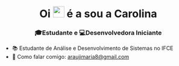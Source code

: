 <h1 align="center"> Oi <img src="https://raw.githubusercontent.com/MartinHeinz/MartinHeinz/master/wave.gif" width="30"> é a sou a Carolina</h1>
<h3 align="center">🎓Estudante e 💻Desenvolvedora Iniciante </h3>
 
 - 📚 Estudante de Análise e Desenvolvimento de Sistemas no IFCE
 - 📨 Como falar comigo: araujimaria8@gmail.com
